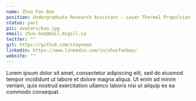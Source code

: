 ```yaml
---
name: Zhuo Fan Bao
position: Undergraduate Research Assistant - Laser Thermal Propulsion
status: past
pic: avatars/bao.jpg
email: zhuo.bao@mail.mcgill.ca
twitter: ""
git: https://github.com/staynoon
linkedin: https://www.linkedin.com/in/zhuofanbao/
website: ""
---
```


Lorem ipsum dolor sit amet, consectetur adipiscing elit, sed do eiusmod tempor incididunt ut labore et dolore magna aliqua. Ut enim ad minim veniam, quis nostrud exercitation ullamco laboris nisi ut aliquip ex ea commodo consequat.